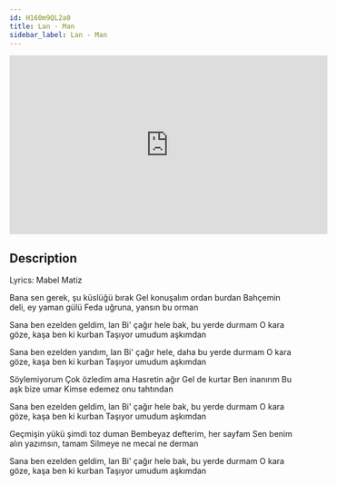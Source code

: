 ```yaml
---
id: H160m9QL2a0
title: Lan - Man
sidebar_label: Lan - Man
---
```


<iframe
  width="560"
  height="315"
  src="https://www.youtube.com/embed/H160m9QL2a0"
  title="YouTube video player"
  frameborder="0"
  allow="accelerometer; autoplay; clipboard-write; encrypted-media; gyroscope; picture-in-picture; web-share"
  referrerpolicy="strict-origin-when-cross-origin"
  allowfullscreen
></iframe>

## Description

Lyrics: Mabel Matiz

Bana sen gerek, şu küslüğü bırak
Gel konuşalım ordan burdan
Bahçemin deli, ey yaman gülü
Feda uğruna, yansın bu orman

Sana ben ezelden geldim, lan
Bi' çağır hele bak, bu yerde durmam
O kara göze, kaşa ben ki kurban
Taşıyor umudum aşkımdan

Sana ben ezelden yandım, lan
Bi' çağır hele, daha bu yerde durmam
O kara göze, kaşa ben ki kurban
Taşıyor umudum aşkımdan

Söylemiyorum
Çok özledim ama
Hasretin ağır
Gel de kurtar
Ben inanırım
Bu aşk bize umar
Kimse edemez onu tahtından

Sana ben ezelden geldim, lan
Bi' çağır hele bak, bu yerde durmam
O kara göze, kaşa ben ki kurban
Taşıyor umudum aşkımdan

Geçmişin yükü şimdi toz duman
Bembeyaz defterim, her sayfam
Sen benim alın yazımsın, tamam
Silmeye ne mecal ne derman

Sana ben ezelden geldim, lan
Bi' çağır hele bak, bu yerde durmam
O kara göze, kaşa ben ki kurban
Taşıyor umudum aşkımdan
